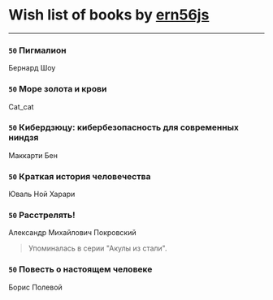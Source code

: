# Wish list of books by [ern56js](http://vk.com/id95333)
---

### `50` Пигмалион
Бернард Шоу

### `50` Море золота и крови
Cat_cat

### `50` Кибердзюцу: кибербезопасность для современных ниндзя
Маккарти Бен

### `50` Краткая история человечества
Юваль Ной Харари

### `50` Расстрелять!
Александр Михайлович Покровский
> Упоминалась в серии "Акулы из стали".

### `50` Повесть о настоящем человеке
Борис Полевой

